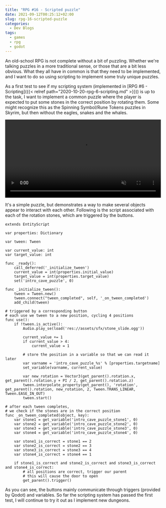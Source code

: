 ```yaml
---
title: "RPG #16 - Scripted puzzle"
date: 2021-09-12T00:25:12+02:00
slug: rpg-16-scripted-puzzle
categories:
  - Dev Blogs
tags:
  - games
  - rpg
  - godot
---
```


An old-school RPG is not complete without a bit of puzzling.
Whether we're talking puzzles in a more traditional sense, or those that are a bit less obvious.
What they all have in common is that they need to be implemented, and I want to do so using scripting to implement some truly unique puzzles.

As a first test to see if my scripting system (implemented in [RPG #6 - Scripting]({{< relref path="2020-10-20-rpg-6-scripting.md" >}})) is up to the task, I want to implement a common puzzle where the player is expected to put some stones in the correct position by rotating them.
Some might recognize this as the Spinning Symbol/Rune Tokens puzzles in Skyrim, but then without the eagles, snakes and the whales.

<video width="100%" autoplay loop muted>
    <source src="/vid/door_puzzle.webm" type="video/webm" />
</video>

It's a simple puzzle, but demonstrates a way to make several objects appear to interact with each other.
Following is the script associated with each of the rotation stones, which are triggered by the buttons.

```gdscript
extends EntityScript

var properties: Dictionary

var tween: Tween

var current_value: int
var target_value: int

func _ready():
	call_deferred('_initialize_tween')
	current_value = int(properties.initial_value)
	target_value = int(properties.target_value)
	set('intro_cave_puzzle', 0)

func _initialize_tween():
	tween = Tween.new()
	tween.connect("tween_completed", self, '_on_tween_completed')
	add_child(tween)

# triggered by a corresponding button
# each use we tween to a new position, cycling 4 positions
func use():
	if !tween.is_active():
		Audio.play_se(load('res://assets/sfx/stone_slide.ogg'))
		
		current_value += 1
		if current_value > 4:
			current_value = 1
		
		# store the position in a variable so that we can read it later
		var varname = 'intro_cave_puzzle_%s' % [properties.targetname]
		set_variable(varname, current_value)
		
		var new_rotation = Vector3(get_parent().rotation.x, get_parent().rotation.y + PI / 2, get_parent().rotation.z)
		tween.interpolate_property(get_parent(), 'rotation', get_parent().rotation, new_rotation, 2, Tween.TRANS_LINEAR, Tween.EASE_IN_OUT)
		tween.start()

# after each tween completes,
# we check if the stones are in the correct position
func _on_tween_completed(object, key):
	var stone1 = get_variable('intro_cave_puzzle_stone1', 0)
	var stone2 = get_variable('intro_cave_puzzle_stone2', 0)
	var stone3 = get_variable('intro_cave_puzzle_stone3', 0)
	var stone4 = get_variable('intro_cave_puzzle_stone4', 0)
	
	var stone1_is_correct = stone1 == 2
	var stone2_is_correct = stone2 == 3
	var stone3_is_correct = stone3 == 4
	var stone4_is_correct = stone4 == 1
	
	if stone1_is_correct and stone2_is_correct and stone3_is_correct and stone4_is_correct:
		# all positions are correct, trigger our parent
        # this will cause the door to open
		get_parent().trigger()
```

As you can see, the buttons mainly communicate through triggers (provided by Qodot) and variables.
So far the scripting system has passed the first test, I will continue to try it out as I implement new dungeons.
